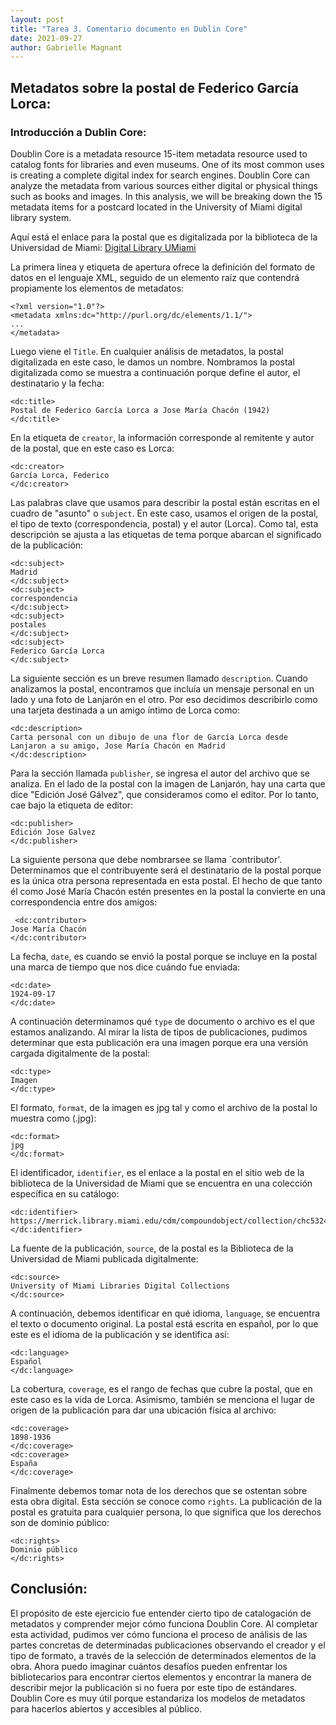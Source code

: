 ```yaml
---
layout: post
title: "Tarea 3. Comentario documento en Dublin Core"
date: 2021-09-27
author: Gabrielle Magnant
---
```

## Metadatos sobre la postal de Federico García Lorca:
### Introducción a Dublin Core:
Doublin Core is a metadata resource  15-item metadata resource used to catalog fonts for libraries and even museums. One of its most common uses is creating a complete digital index for search engines. Doublin Core can analyze the metadata from various sources either digital or physical things such as books and images. In this analysis, we will be breaking down the 15 metadata items for a postcard located in the University of Miami digital library system. 

Aquí está el enlace para la postal que es digitalizada por la biblioteca de la Universidad de Miami: [Digital Library UMiami](https://merrick.library.miami.edu/cdm/compoundobject/collection/chc5324/id/31/rec/19)

La primera línea y etiqueta de apertura ofrece la definición del formato de datos en el lenguaje XML, seguido de un elemento raíz que contendrá propiamente los elementos de metadatos:

````
<?xml version="1.0"?>
<metadata xmlns:dc="http://purl.org/dc/elements/1.1/">
...
</metadata>
````

Luego viene el `Title`. En cualquier análisis de metadatos, la postal digitalizada en este caso, le damos un nombre. Nombramos la postal digitalizada como se muestra a continuación porque define el autor, el destinatario y la fecha:

````
<dc:title> 
Postal de Federico García Lorca a Jose María Chacón (1942)
</dc:title> 
````
  
En la etiqueta de `creator`, la información corresponde al remitente y autor de la postal, que en este caso es Lorca:

````
<dc:creator> 
García Lorca, Federico
</dc:creator> 
````
    
Las palabras clave que usamos para describir la postal están escritas en el cuadro de "asunto" o `subject`. En este caso, usamos el origen de la postal, el tipo de texto (correspondencia, postal) y el autor (Lorca). Como tal, esta descripción se ajusta a las etiquetas de tema porque abarcan el significado de la publicación:

````
<dc:subject> 
Madrid
</dc:subject>
<dc:subject> 
correspondencia
</dc:subject>
<dc:subject> 
postales
</dc:subject>
<dc:subject> 
Federico García Lorca
</dc:subject>
````

La siguiente sección es un breve resumen llamado `description`. Cuando analizamos la postal, encontramos que incluía un mensaje personal en un lado y una foto de Lanjarón en el otro. Por eso decidimos describirlo como una tarjeta destinada a un amigo íntimo de Lorca como:

````
<dc:description> 
Carta personal con un dibujo de una flor de García Lorca desde Lanjaron a su amigo, Jose María Chacón en Madrid
</dc:description>
 ````
 
Para la sección llamada `publisher`, se ingresa el autor del archivo que se analiza. En el lado de la postal con la imagen de Lanjarón, hay una carta que dice "Edición José Gálvez", que consideramos como el editor. Por lo tanto, cae bajo la etiqueta de editor:

````
<dc:publisher> 
Edición Jose Galvez
</dc:publisher>
````

La siguiente persona que debe nombrarsee se llama `contributor'. Determinamos que el contribuyente será el destinatario de la postal porque es la única otra persona representada en esta postal. El hecho de que tanto él como José María Chacón estén presentes en la postal la convierte en una correspondencia entre dos amigos:
````
 <dc:contributor>
Jose María Chacón
</dc:contributor>
````

La fecha, `date`, es cuando se envió la postal porque se incluye en la postal una marca de tiempo que nos dice cuándo fue enviada:

````
<dc:date> 
1924-09-17
</dc:date>
````
    
A continuación determinamos qué `type` de documento o archivo es el que estamos analizando. Al mirar la lista de tipos de publicaciones, pudimos determinar que esta publicación era una imagen porque era una versión cargada digitalmente de la postal:

````
<dc:type>
Imagen
</dc:type>
````

El formato, `format`, de la imagen es jpg tal y como el archivo de la postal lo muestra como (.jpg):

````
<dc:format>
jpg
</dc:format>
````
    
El identificador, `identifier`, es el enlace a la postal en el sitio web de la biblioteca de la Universidad de Miami que se encuentra en una colección específica en su catálogo:

````
<dc:identifier> 
https://merrick.library.miami.edu/cdm/compoundobject/collection/chc5324/id/31/rec/19
</dc:identifier>
````

La fuente de la publicación, `source`, de la postal es la Biblioteca de la Universidad de Miami publicada digitalmente:

 ````
<dc:source>
University of Miami Libraries Digital Collections
</dc:source>
````

A continuación, debemos identificar en qué idioma, `language`, se encuentra el texto o documento original. La postal está escrita en español, por lo que este es el idioma de la publicación y se identifica así:

````
<dc:language>
Español
</dc:language>
````

La cobertura, `coverage`, es el rango de fechas que cubre la postal, que en este caso es la vida de Lorca. Asimismo, también se menciona el lugar de origen de la publicación para dar una ubicación física al archivo:

````
<dc:coverage> 
1898-1936
</dc:coverage>
<dc:coverage> 
España
</dc:coverage>
````

Finalmente debemos tomar nota de los derechos que se ostentan sobre esta obra digital. Esta sección se conoce como `rights`. La publicación de la postal es gratuita para cualquier persona, lo que significa que los derechos son de dominio público:

````
<dc:rights> 
Dominio público
</dc:rights>
````

## Conclusión:

El propósito de este ejercicio fue entender cierto tipo de catalogación de metadatos y comprender mejor cómo funciona Doublin Core. Al completar esta actividad, pudimos ver cómo funciona el proceso de análisis de las partes concretas de determinadas publicaciones observando el creador y el tipo de formato, a través de la selección de determinados elementos de la obra. Ahora puedo imaginar cuántos desafíos pueden enfrentar los bibliotecarios para encontrar ciertos elementos y encontrar la manera de describir mejor la publicación si no fuera por este tipo de estándares. Doublin Core es muy útil porque estandariza los modelos de metadatos para hacerlos abiertos y accesibles al público.
